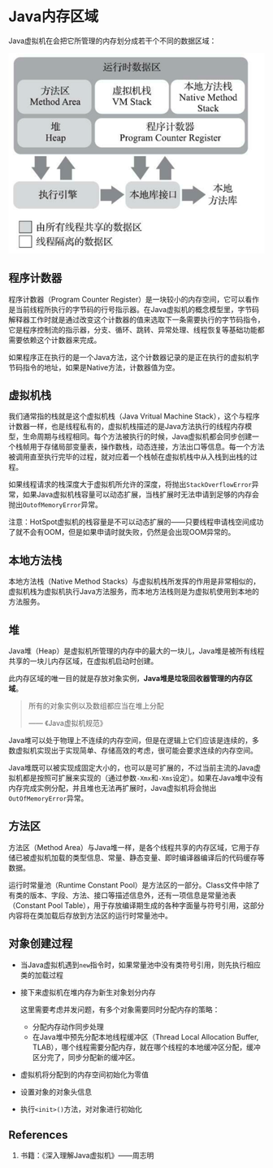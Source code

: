 # Java内存区域

Java虚拟机在会把它所管理的内存划分成若干个不同的数据区域：

![java_memory_area](java_memory_area_assets/java_memory_area.png)

## 程序计数器

程序计数器（Program Counter Register）是一块较小的内存空间，它可以看作是当前线程所执行的字节码的行号指示器。在Java虚拟机的概念模型里，字节码解释器工作时就是通过改变这个计数器的值来选取下一条需要执行的字节码指令，它是程序控制流的指示器，分支、循环、跳转、异常处理、线程恢复等基础功能都需要依赖这个计数器来完成。

如果程序正在执行的是一个Java方法，这个计数器记录的是正在执行的虚拟机字节码指令的地址，如果是Native方法，计数器值为空。

## 虚拟机栈

我们通常指的栈就是这个虚拟机栈（Java Vritual Machine Stack），这个与程序计数器一样，也是线程私有的，虚拟机栈描述的是Java方法执行的线程内存模型，生命周期与线程相同。每个方法被执行的时候，Java虚拟机都会同步创建一个栈帧用于存储局部变量表，操作数栈，动态连接，方法出口等信息。每一个方法被调用直至执行完毕的过程，就对应着一个栈帧在虚拟机栈中从入栈到出栈的过程。

如果线程请求的栈深度大于虚拟机所允许的深度，将抛出`StackOverflowError`异常，如果Java虚拟机栈容量可以动态扩展，当栈扩展时无法申请到足够的内存会抛出`OutofMemoryError`异常。

注意：HotSpot虚拟机的栈容量是不可以动态扩展的——只要线程申请栈空间成功了就不会有OOM，但是如果申请时就失败，仍然是会出现OOM异常的。

## 本地方法栈

本地方法栈（Native Method Stacks）与虚拟机栈所发挥的作用是非常相似的，虚拟机栈为虚拟机执行Java方法服务，而本地方法栈则是为虚拟机使用到本地的方法服务。

## 堆

Java堆（Heap）是虚拟机所管理的内存中的最大的一块儿，Java堆是被所有线程共享的一块儿内存区域，在虚拟机启动时创建。

此内存区域的唯一目的就是存放对象实例，**Java堆是垃圾回收器管理的内存区域**。

> 所有的对象实例以及数组都应当在堆上分配
>
> —— 《Java虚拟机规范》

Java堆可以处于物理上不连续的内存空间，但是在逻辑上它们应该是连续的，多数虚拟机实现出于实现简单、存储高效的考虑，很可能会要求连续的内存空间。

Java堆既可以被实现成固定大小的，也可以是可扩展的，不过当前主流的Java虚拟机都是按照可扩展来实现的（通过参数`-Xmx`和`-Xms`设定）。如果在Java堆中没有内存完成实例分配，并且堆也无法再扩展时，Java虚拟机将会抛出`OutOfMemoryError`异常。

## 方法区

方法区（Method Area）与Java堆一样，是各个线程共享的内存区域，它用于存储已被虚拟机加载的类型信息、常量、静态变量、即时编译器编译后的代码缓存等数据。

运行时常量池（Runtime Constant Pool）是方法区的一部分。Class文件中除了有类的版本、字段、方法、接口等描述信息外，还有一项信息是常量池表（Constant Pool Table），用于存放编译期生成的各种字面量与符号引用，这部分内容将在类加载后存放到方法区的运行时常量池中。

## 对象创建过程

- 当Java虚拟机遇到`new`指令时，如果常量池中没有类符号引用，则先执行相应类的加载过程

- 接下来虚拟机在堆内存为新生对象划分内存

  这里需要考虑并发问题，有多个对象需要同时分配内存的策略：

  - 分配内存动作同步处理
  - 在Java堆中预先分配本地线程缓冲区（Thread Local Allocation Buffer, TLAB），哪个线程需要分配内存，就在哪个线程的本地缓冲区分配，缓冲区分完了，同步分配新的缓冲区。

- 虚拟机将分配到的内存空间初始化为零值

- 设置对象的对象头信息

- 执行`<init>()`方法，对对象进行初始化

## References

1. 书籍：《深入理解Java虚拟机》——周志明